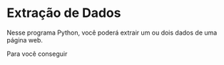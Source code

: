 # Extração de Dados
Nesse programa Python, você poderá extrair um ou dois dados de uma página web.

Para você conseguir 
